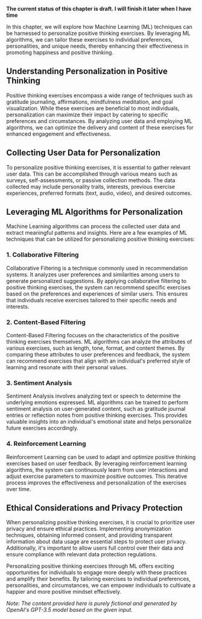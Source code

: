 **The current status of this chapter is draft. I will finish it later when I have time**

In this chapter, we will explore how Machine Learning (ML) techniques can be harnessed to personalize positive thinking exercises. By leveraging ML algorithms, we can tailor these exercises to individual preferences, personalities, and unique needs, thereby enhancing their effectiveness in promoting happiness and positive thinking.

Understanding Personalization in Positive Thinking
--------------------------------------------------

Positive thinking exercises encompass a wide range of techniques such as gratitude journaling, affirmations, mindfulness meditation, and goal visualization. While these exercises are beneficial to most individuals, personalization can maximize their impact by catering to specific preferences and circumstances. By analyzing user data and employing ML algorithms, we can optimize the delivery and content of these exercises for enhanced engagement and effectiveness.

Collecting User Data for Personalization
----------------------------------------

To personalize positive thinking exercises, it is essential to gather relevant user data. This can be accomplished through various means such as surveys, self-assessments, or passive collection methods. The data collected may include personality traits, interests, previous exercise experiences, preferred formats (text, audio, video), and desired outcomes.

Leveraging ML Algorithms for Personalization
--------------------------------------------

Machine Learning algorithms can process the collected user data and extract meaningful patterns and insights. Here are a few examples of ML techniques that can be utilized for personalizing positive thinking exercises:

### 1. Collaborative Filtering

Collaborative Filtering is a technique commonly used in recommendation systems. It analyzes user preferences and similarities among users to generate personalized suggestions. By applying collaborative filtering to positive thinking exercises, the system can recommend specific exercises based on the preferences and experiences of similar users. This ensures that individuals receive exercises tailored to their specific needs and interests.

### 2. Content-Based Filtering

Content-Based Filtering focuses on the characteristics of the positive thinking exercises themselves. ML algorithms can analyze the attributes of various exercises, such as length, tone, format, and content themes. By comparing these attributes to user preferences and feedback, the system can recommend exercises that align with an individual's preferred style of learning and resonate with their personal values.

### 3. Sentiment Analysis

Sentiment Analysis involves analyzing text or speech to determine the underlying emotions expressed. ML algorithms can be trained to perform sentiment analysis on user-generated content, such as gratitude journal entries or reflection notes from positive thinking exercises. This provides valuable insights into an individual's emotional state and helps personalize future exercises accordingly.

### 4. Reinforcement Learning

Reinforcement Learning can be used to adapt and optimize positive thinking exercises based on user feedback. By leveraging reinforcement learning algorithms, the system can continuously learn from user interactions and adjust exercise parameters to maximize positive outcomes. This iterative process improves the effectiveness and personalization of the exercises over time.

Ethical Considerations and Privacy Protection
---------------------------------------------

When personalizing positive thinking exercises, it is crucial to prioritize user privacy and ensure ethical practices. Implementing anonymization techniques, obtaining informed consent, and providing transparent information about data usage are essential steps to protect user privacy. Additionally, it's important to allow users full control over their data and ensure compliance with relevant data protection regulations.

Personalizing positive thinking exercises through ML offers exciting opportunities for individuals to engage more deeply with these practices and amplify their benefits. By tailoring exercises to individual preferences, personalities, and circumstances, we can empower individuals to cultivate a happier and more positive mindset effectively.

*Note: The content provided here is purely fictional and generated by OpenAI's GPT-3.5 model based on the given input.*
